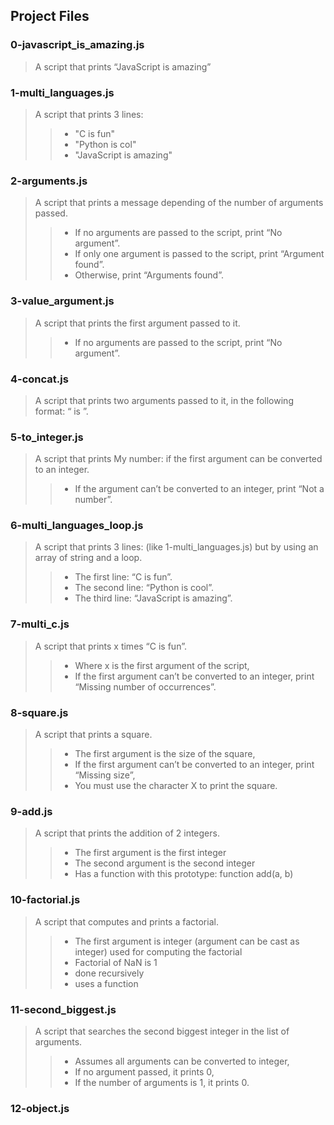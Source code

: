 ## Project Files
### 0-javascript_is_amazing.js
>  A script that prints “JavaScript is amazing”
### 1-multi_languages.js
> A script that prints 3 lines:
>> - "C is fun"
>> - "Python is col"
>> - "JavaScript is amazing"
### 2-arguments.js
> A script that prints a message depending of the number of arguments passed.
>> - If no arguments are passed to the script, print “No argument”.
>> - If only one argument is passed to the script, print “Argument found”.
>> - Otherwise, print “Arguments found”.
### 3-value_argument.js
> A script that prints the first argument passed to it.
>> - If no arguments are passed to the script, print “No argument”.
### 4-concat.js
> A script that prints two arguments passed to it, in the following format: “ is ”.
### 5-to_integer.js
> A script that prints My number: <first argument converted in integer> if the first argument can be converted to an integer.
>> - If the argument can’t be converted to an integer, print “Not a number”.
### 6-multi_languages_loop.js
> A script that prints 3 lines: (like 1-multi_languages.js) but by using an array of string and a loop.
>> - The first line: “C is fun”.
>> - The second line: “Python is cool”.
>> - The third line: “JavaScript is amazing”.
### 7-multi_c.js
> A script that prints x times “C is fun”.
>> - Where x is the first argument of the script,
>> - If the first argument can’t be converted to an integer, print “Missing number of occurrences”.
### 8-square.js
> A script that prints a square.
>> - The first argument is the size of the square,
>> - If the first argument can’t be converted to an integer, print “Missing size”,
>> - You must use the character X to print the square.
### 9-add.js
> A script that prints the addition of 2 integers.
>> - The first argument is the first integer
>> - The second argument is the second integer
>> - Has a function with this prototype: function add(a, b)
### 10-factorial.js
> A script that computes and prints a factorial.
>> - The first argument is integer (argument can be cast as integer) used for computing the factorial
>> - Factorial of NaN is 1
>> - done recursively
>> - uses a function
### 11-second_biggest.js
> A script that searches the second biggest integer in the list of arguments.
>> - Assumes all arguments can be converted to integer,
>> - If no argument passed, it prints 0,
>> - If the number of arguments is 1, it prints 0.
### 12-object.js